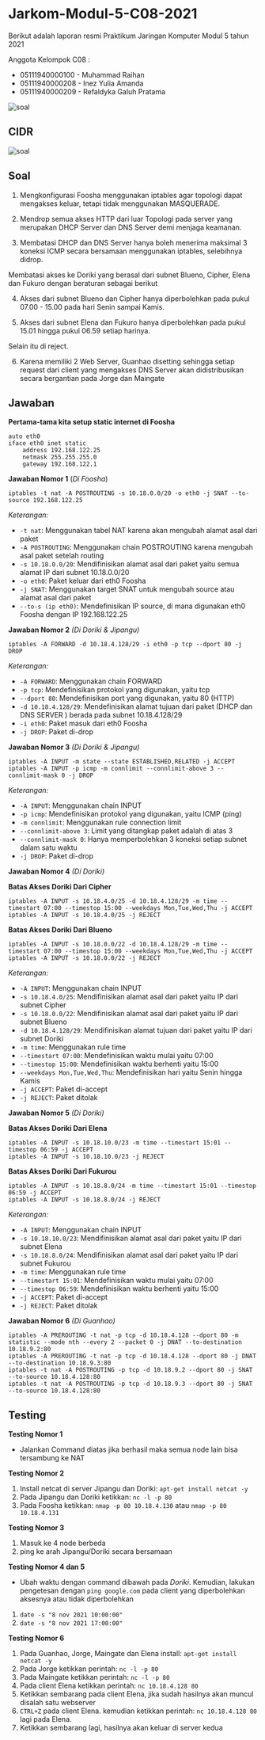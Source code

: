 # Jarkom-Modul-5-C08-2021

Berikut adalah laporan resmi Praktikum Jaringan Komputer Modul 5 tahun 2021

Anggota Kelompok C08 :

- 05111940000100 - Muhammad Raihan
- 05111940000208 - Inez Yulia Amanda
- 05111940000209 - Refaldyka Galuh Pratama

![soal](assets/soal.png)

## CIDR
![soal](assets/cidr.png)

### 

###

## Soal
1. Mengkonfigurasi Foosha menggunakan iptables agar topologi dapat mengakses keluar, tetapi tidak menggunakan MASQUERADE.

2. Mendrop semua akses HTTP dari luar Topologi pada server yang merupakan DHCP Server dan DNS Server demi menjaga keamanan.

3. Membatasi DHCP dan DNS Server hanya boleh menerima maksimal 3 koneksi ICMP secara bersamaan menggunakan iptables, selebihnya didrop.

Membatasi akses ke Doriki yang berasal dari subnet Blueno, Cipher, Elena dan Fukuro dengan beraturan sebagai berikut

4. Akses dari subnet Blueno dan Cipher hanya diperbolehkan pada pukul 07.00 - 15.00 pada hari Senin sampai Kamis.

5. Akses dari subnet Elena dan Fukuro hanya diperbolehkan pada pukul 15.01 hingga pukul 06.59 setiap harinya.

Selain itu di reject.

6. Karena memiliki 2 Web Server, Guanhao disetting sehingga setiap request dari client yang mengakses DNS Server akan didistribusikan secara bergantian pada Jorge dan Maingate


## Jawaban 
**Pertama-tama kita setup static internet di Foosha**
```
auto eth0
iface eth0 inet static
	address 192.168.122.25
	netmask 255.255.255.0
    gateway 192.168.122.1
```
**Jawaban Nomor 1**
(*Di Foosha*)
```
iptables -t nat -A POSTROUTING -s 10.18.0.0/20 -o eth0 -j SNAT --to-source 192.168.122.25
```
*Keterangan:*
- ```-t nat```: Menggunakan tabel NAT karena akan mengubah alamat asal dari paket
- ```-A POSTROUTING```: Menggunakan chain POSTROUTING karena mengubah asal paket setelah routing
- ```-s 10.18.0.0/20```: Mendifinisikan alamat asal dari paket yaitu semua alamat IP dari subnet 10.18.0.0/20
- ```-o eth0```: Paket keluar dari eth0 Foosha
- ```-j SNAT```: Menggunakan target SNAT untuk mengubah source atau alamat asal dari paket
- ```--to-s (ip eth0)```: Mendefinisikan IP source, di mana digunakan eth0 Foosha dengan IP 192.168.122.25

**Jawaban Nomor 2**
*(Di Doriki & Jipangu)*
```
iptables -A FORWARD -d 10.18.4.128/29 -i eth0 -p tcp --dport 80 -j DROP
```
*Keterangan:*
- ```-A FORWARD```: Menggunakan chain FORWARD
- ```-p tcp```: Mendefinisikan protokol yang digunakan, yaitu tcp
- ```--dport 80```: Mendefinisikan port yang digunakan, yaitu 80 (HTTP)
- ```-d 10.18.4.128/29```: Mendefinisikan alamat tujuan dari paket (DHCP dan DNS SERVER ) berada pada subnet 10.18.4.128/29
- ```-i eth0```: Paket masuk dari eth0 Foosha
- ```-j DROP```: Paket di-drop

**Jawaban Nomor 3**
*(Di Doriki & Jipangu)*
```
iptables -A INPUT -m state --state ESTABLISHED,RELATED -j ACCEPT
iptables -A INPUT -p icmp -m connlimit --connlimit-above 3 --connlimit-mask 0 -j DROP
```
*Keterangan:*
- ```-A INPUT```: Menggunakan chain INPUT
- ```-p icmp```: Mendefinisikan protokol yang digunakan, yaitu ICMP (ping)
- ```-m connlimit```: Menggunakan rule connection limit
- ```--connlimit-above 3```: Limit yang ditangkap paket adalah di atas 3
- ```--connlimit-mask 0```: Hanya memperbolehkan 3 koneksi setiap subnet dalam satu waktu
- ```-j DROP```: Paket di-drop

**Jawaban Nomor 4**
*(Di Doriki)*

**Batas Akses Doriki Dari Cipher**
```
iptables -A INPUT -s 10.18.4.0/25 -d 10.18.4.128/29 -m time --timestart 07:00 --timestop 15:00 --weekdays Mon,Tue,Wed,Thu -j ACCEPT
iptables -A INPUT -s 10.18.4.0/25 -j REJECT
```
**Batas Akses Doriki Dari Blueno**
```
iptables -A INPUT -s 10.18.0.0/22 -d 10.18.4.128/29 -m time --timestart 07:00 --timestop 15:00 --weekdays Mon,Tue,Wed,Thu -j ACCEPT
iptables -A INPUT -s 10.18.0.0/22 -j REJECT
```
*Keterangan:*
- ```-A INPUT```: Menggunakan chain INPUT
- ```-s 10.18.4.0/25```: Mendifinisikan alamat asal dari paket yaitu IP dari subnet Cipher
- ```-s 10.18.0.0/22```: Mendifinisikan alamat asal dari paket yaitu IP dari subnet Blueno
- ```-d 10.18.4.128/29```: Mendifinisikan alamat tujuan dari paket yaitu IP dari subnet Doriki
- ```-m time```: Menggunakan rule time
- ```--timestart 07:00```: Mendefinisikan waktu mulai yaitu 07:00
- ```--timestop 15:00```: Mendefinisikan waktu berhenti yaitu 15:00
- ```--weekdays Mon,Tue,Wed,Thu```: Mendefinisikan hari yaitu Senin hingga Kamis
- ```-j ACCEPT```: Paket di-accept
- ```-j REJECT```: Paket ditolak

**Jawaban Nomor 5**
*(Di Doriki)*

**Batas Akses Doriki Dari Elena**
```
iptables -A INPUT -s 10.18.10.0/23 -m time --timestart 15:01 --timestop 06:59 -j ACCEPT
iptables -A INPUT -s 10.18.10.0/23 -j REJECT
```
**Batas Akses Doriki Dari Fukurou**
```
iptables -A INPUT -s 10.18.8.0/24 -m time --timestart 15:01 --timestop 06:59 -j ACCEPT
iptables -A INPUT -s 10.18.8.0/24 -j REJECT
```

*Keterangan:*
- ```-A INPUT```: Menggunakan chain INPUT
- ```-s 10.18.10.0/23```: Mendifinisikan alamat asal dari paket yaitu IP dari subnet Elena
- ```-s 10.18.8.0/24```: Mendifinisikan alamat asal dari paket yaitu IP dari subnet Fukurou
- ```-m time```: Menggunakan rule time
- ```--timestart 15:01```: Mendefinisikan waktu mulai yaitu 07:00
- ```--timestop 06:59```: Mendefinisikan waktu berhenti yaitu 15:00
- ```-j ACCEPT```: Paket di-accept
- ```-j REJECT```: Paket ditolak

**Jawaban Nomor 6**
*(Di Guanhao)*
```
iptables -A PREROUTING -t nat -p tcp -d 10.18.4.128 --dport 80 -m statistic --mode nth --every 2 --packet 0 -j DNAT --to-destination  10.18.9.2:80
iptables -A PREROUTING -t nat -p tcp -d 10.18.4.128 --dport 80 -j DNAT --to-destination 10.18.9.3:80
iptables -t nat -A POSTROUTING -p tcp -d 10.18.9.2 --dport 80 -j SNAT --to-source 10.18.4.128:80
iptables -t nat -A POSTROUTING -p tcp -d 10.18.9.3 --dport 80 -j SNAT --to-source 10.18.4.128:80
```

## Testing
**Testing Nomor 1**
- Jalankan Command diatas jika berhasil maka semua node lain bisa tersambung ke NAT

**Testing Nomor 2**
1. Install netcat di server Jipangu dan Doriki: ```apt-get install netcat -y```
2. Pada Jipangu dan Doriki ketikkan: ```nc -l -p 80```
3. Pada Foosha ketikkan: ```nmap -p 80 10.18.4.130``` atau ```nmap -p 80 10.18.4.131```

**Testing Nomor 3**
1. Masuk ke 4 node berbeda
2. ping ke arah Jipangu/Doriki secara bersamaan

**Testing Nomor 4 dan 5**
- Ubah waktu dengan command dibawah pada *Doriki*. Kemudian, lakukan pengetesan dengan ```ping google.com``` pada client yang diperbolehkan aksesnya atau tidak diperbolehkan
1. ```date -s "8 nov 2021 10:00:00"```
2. ```date -s "8 nov 2021 17:00:00"```

**Testing Nomor 6**
1. Pada Guanhao, Jorge, Maingate dan Elena install: ```apt-get install netcat -y```
2. Pada Jorge ketikkan perintah: ```nc -l -p 80```
3. Pada Maingate ketikkan perintah: ```nc -l -p 80```
4. Pada client Elena ketikkan perintah: ```nc 10.18.4.128 80```
5. Ketikkan sembarang pada client Elena, jika sudah hasilnya akan muncul disalah satu webserver
6. ```CTRL+Z``` pada client Elena. kemudian ketikkan perintah: ```nc 10.18.4.128 80``` lagi pada Elena.
7. Ketikkan sembarang lagi, hasilnya akan keluar di server kedua
